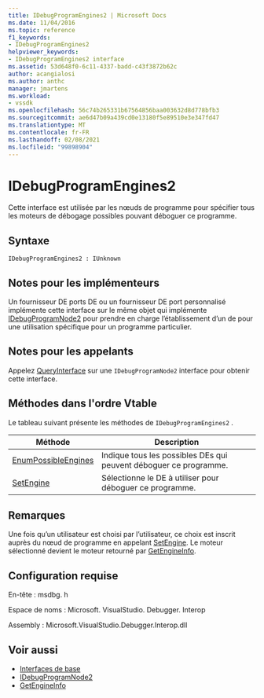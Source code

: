 ```yaml
---
title: IDebugProgramEngines2 | Microsoft Docs
ms.date: 11/04/2016
ms.topic: reference
f1_keywords:
- IDebugProgramEngines2
helpviewer_keywords:
- IDebugProgramEngines2 interface
ms.assetid: 53d648f0-6c11-4337-badd-c43f3872b62c
author: acangialosi
ms.author: anthc
manager: jmartens
ms.workload:
- vssdk
ms.openlocfilehash: 56c74b265331b67564856baa003632d8d778bfb3
ms.sourcegitcommit: ae6d47b09a439cd0e13180f5e89510e3e347fd47
ms.translationtype: MT
ms.contentlocale: fr-FR
ms.lasthandoff: 02/08/2021
ms.locfileid: "99898904"
---
```

# <a name="idebugprogramengines2"></a>IDebugProgramEngines2
Cette interface est utilisée par les nœuds de programme pour spécifier tous les moteurs de débogage possibles pouvant déboguer ce programme.

## <a name="syntax"></a>Syntaxe

```
IDebugProgramEngines2 : IUnknown
```

## <a name="notes-for-implementers"></a>Notes pour les implémenteurs
 Un fournisseur DE ports DE ou un fournisseur DE port personnalisé implémente cette interface sur le même objet qui implémente [IDebugProgramNode2](../../../extensibility/debugger/reference/idebugprogramnode2.md) pour prendre en charge l’établissement d’un de pour une utilisation spécifique pour un programme particulier.

## <a name="notes-for-callers"></a>Notes pour les appelants
 Appelez [QueryInterface](/cpp/atl/queryinterface) sur une `IDebugProgramNode2` interface pour obtenir cette interface.

## <a name="methods-in-vtable-order"></a>Méthodes dans l'ordre Vtable
 Le tableau suivant présente les méthodes de `IDebugProgramEngines2` .

|Méthode|Description|
|------------|-----------------|
|[EnumPossibleEngines](../../../extensibility/debugger/reference/idebugprogramengines2-enumpossibleengines.md)|Indique tous les possibles DEs qui peuvent déboguer ce programme.|
|[SetEngine](../../../extensibility/debugger/reference/idebugprogramengines2-setengine.md)|Sélectionne le DE à utiliser pour déboguer ce programme.|

## <a name="remarks"></a>Remarques
 Une fois qu’un utilisateur est choisi par l’utilisateur, ce choix est inscrit auprès du nœud de programme en appelant [SetEngine](../../../extensibility/debugger/reference/idebugprogramengines2-setengine.md). Le moteur sélectionné devient le moteur retourné par [GetEngineInfo](../../../extensibility/debugger/reference/idebugprogramnode2-getengineinfo.md).

## <a name="requirements"></a>Configuration requise
 En-tête : msdbg. h

 Espace de noms : Microsoft. VisualStudio. Debugger. Interop

 Assembly : Microsoft.VisualStudio.Debugger.Interop.dll

## <a name="see-also"></a>Voir aussi
- [Interfaces de base](../../../extensibility/debugger/reference/core-interfaces.md)
- [IDebugProgramNode2](../../../extensibility/debugger/reference/idebugprogramnode2.md)
- [GetEngineInfo](../../../extensibility/debugger/reference/idebugprogramnode2-getengineinfo.md)
